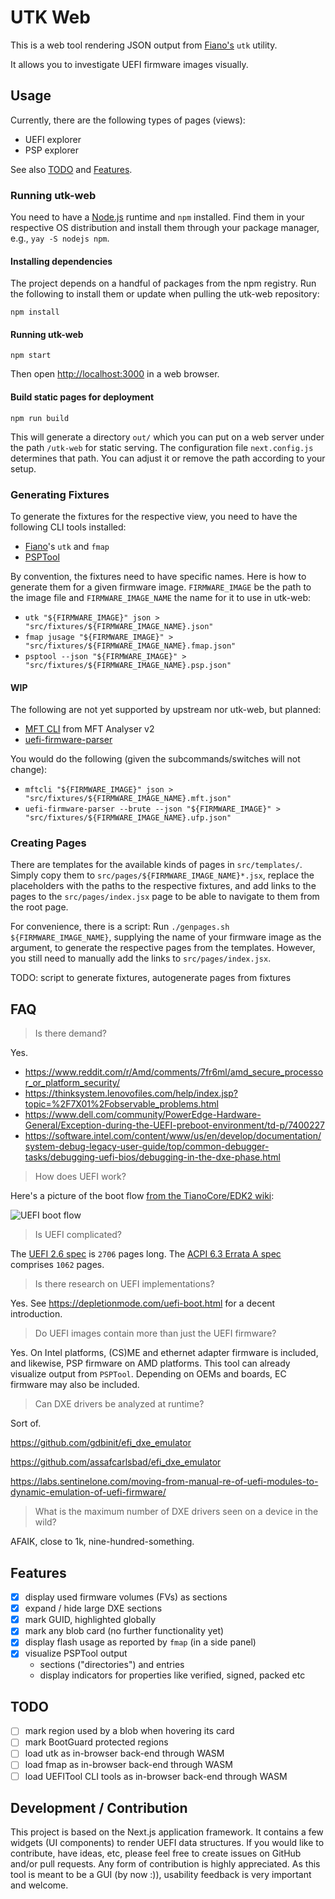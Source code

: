 # UTK Web

This is a web tool rendering JSON output from
[Fiano's](https://github.com/linuxboot/fiano) `utk` utility.

It allows you to investigate UEFI firmware images visually.

## Usage

Currently, there are the following types of pages (views):

- UEFI explorer
- PSP explorer

See also [TODO](#todo) and [Features](#features).

### Running utk-web

You need to have a [Node.js](https://nodejs.org/) runtime and `npm` installed.
Find them in your respective OS distribution and install them through your
package manager, e.g., `yay -S nodejs npm`.

#### Installing dependencies

The project depends on a handful of packages from the npm registry. Run the
following to install them or update when pulling the utk-web repository:

`npm install`

#### Running utk-web

`npm start`

Then open [http://localhost:3000](http://localhost:3000) in a web browser.

#### Build static pages for deployment

`npm run build`

This will generate a directory `out/` which you can put on a web server under
the path `/utk-web` for static serving. The configuration file `next.config.js`
determines that path. You can adjust it or remove the path according to your
setup.

### Generating Fixtures

To generate the fixtures for the respective view, you need to have the following
CLI tools installed:

- [Fiano](https://github.com/linuxboot/fiano)'s `utk` and `fmap`
- [PSPTool](https://github.com/pspreverse/psptool)

By convention, the fixtures need to have specific names. Here is how to generate
them for a given firmware image. `FIRMWARE_IMAGE` be the path to the image file
and `FIRMWARE_IMAGE_NAME` the name for it to use in utk-web:

- `utk "${FIRMWARE_IMAGE}" json > "src/fixtures/${FIRMWARE_IMAGE_NAME}.json"`
- `fmap jusage "${FIRMWARE_IMAGE}" > "src/fixtures/${FIRMWARE_IMAGE_NAME}.fmap.json"`
- `psptool --json "${FIRMWARE_IMAGE}" > "src/fixtures/${FIRMWARE_IMAGE_NAME}.psp.json"`

#### WIP

The following are not yet supported by upstream nor utk-web, but planned:

- [MFT CLI](https://github.com/Mimoja/MFT-AnalyserV2) from MFT Analyser v2
- [uefi-firmware-parser](https://github.com/theopolis/uefi-firmware-parser)

You would do the following (given the subcommands/switches will not change):

- `mftcli "${FIRMWARE_IMAGE}" json > "src/fixtures/${FIRMWARE_IMAGE_NAME}.mft.json"`
- `uefi-firmware-parser --brute --json "${FIRMWARE_IMAGE}" > "src/fixtures/${FIRMWARE_IMAGE_NAME}.ufp.json"`

### Creating Pages

There are templates for the available kinds of pages in `src/templates/`. Simply
copy them to `src/pages/${FIRMWARE_IMAGE_NAME}*.jsx`, replace the placeholders
with the paths to the respective fixtures, and add links to the pages to the
`src/pages/index.jsx` page to be able to navigate to them from the root page.

For convenience, there is a script: Run `./genpages.sh ${FIRMWARE_IMAGE_NAME}`,
supplying the name of your firmware image as the argument, to generate the
respective pages from the templates. However, you still need to manually add the
links to `src/pages/index.jsx`.

TODO: script to generate fixtures, autogenerate pages from fixtures

## FAQ

> Is there demand?

Yes.

- https://www.reddit.com/r/Amd/comments/7fr6ml/amd_secure_processor_or_platform_security/
- https://thinksystem.lenovofiles.com/help/index.jsp?topic=%2F7X01%2Fobservable_problems.html
- https://www.dell.com/community/PowerEdge-Hardware-General/Exception-during-the-UEFI-preboot-environment/td-p/7400227
- https://software.intel.com/content/www/us/en/develop/documentation/system-debug-legacy-user-guide/top/common-debugger-tasks/debugging-uefi-bios/debugging-in-the-dxe-phase.html

> How does UEFI work?

Here's a picture of the boot flow [from the TianoCore/EDK2 wiki](
https://github.com/tianocore/tianocore.github.io/wiki/):

![UEFI boot flow](
https://raw.githubusercontent.com/tianocore/tianocore.github.io/master/images/PI_Boot_Phases.JPG)

> Is UEFI complicated?

The [UEFI 2.6 spec](
https://www.uefi.org/sites/default/files/resources/UEFI%20Spec%202_6.pdf) is
`2706` pages long. The [ACPI 6.3 Errata A spec](
https://uefi.org/sites/default/files/resources/ACPI_Spec_6_3_A_Oct_6_2020.pdf)
comprises `1062` pages.

> Is there research on UEFI implementations?

Yes. See https://depletionmode.com/uefi-boot.html for a decent introduction.

> Do UEFI images contain more than just the UEFI firmware?

Yes. On Intel platforms, (CS)ME and ethernet adapter firmware is included, and
likewise, PSP firmware on AMD platforms. This tool can already visualize output
from `PSPTool`. Depending on OEMs and boards, EC firmware may also be included.

> Can DXE drivers be analyzed at runtime?

Sort of.

https://github.com/gdbinit/efi_dxe_emulator

https://github.com/assafcarlsbad/efi_dxe_emulator

https://labs.sentinelone.com/moving-from-manual-re-of-uefi-modules-to-dynamic-emulation-of-uefi-firmware/

> What is the maximum number of DXE drivers seen on a device in the wild?

AFAIK, close to 1k, nine-hundred-something.

## Features

- [x] display used firmware volumes (FVs) as sections
- [x] expand / hide large DXE sections
- [x] mark GUID, highlighted globally
- [x] mark any blob card (no further functionality yet)
- [x] display flash usage as reported by `fmap` (in a side panel)
- [x] visualize PSPTool output
  * sections ("directories") and entries
  * display indicators for properties like verified, signed, packed etc

## TODO

- [ ] mark region used by a blob when hovering its card
- [ ] mark BootGuard protected regions
- [ ] load utk as in-browser back-end through WASM
- [ ] load fmap as in-browser back-end through WASM
- [ ] load UEFITool CLI tools as in-browser back-end through WASM

## Development / Contribution

This project is based on the Next.js application framework. It contains a few
widgets (UI components) to render UEFI data structures. If you would like to
contribute, have ideas, etc, please feel free to create issues on GitHub and/or
pull requests. Any form of contribution is highly appreciated. As this tool is
meant to be a GUI (by now :)), usability feedback is very important and welcome.
